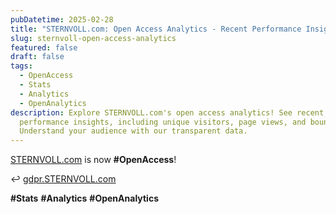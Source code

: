```yaml
---
pubDatetime: 2025-02-28
title: "STERNVOLL.com: Open Access Analytics - Recent Performance Insights"
slug: sternvoll-open-access-analytics
featured: false
draft: false
tags:
  - OpenAccess
  - Stats
  - Analytics
  - OpenAnalytics
description: Explore STERNVOLL.com's open access analytics! See recent website
  performance insights, including unique visitors, page views, and bounce rate.
  Understand your audience with our transparent data.
---
```

[STERNVOLL.com](http://STERNVOLL.com) is now **#OpenAccess**!

↩ [gdpr.STERNVOLL.com](http://gdpr.STERNVOLL.com)

**#Stats** **#Analytics** **#OpenAnalytics**